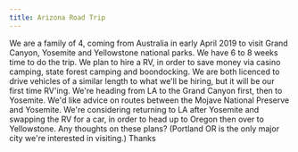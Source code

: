 ```yaml
---
title: Arizona Road Trip
---
```


We are a family of 4, coming from Australia in early April 2019 to visit Grand Canyon, Yosemite and Yellowstone national parks. We have 6 to 8 weeks time to do the trip. We plan to hire a RV, in order to save money via casino camping, state forest camping and boondocking. We are both licenced to drive vehicles of a similar length to what we'll be hiring, but it will be our first time RV'ing. We're heading from LA to the Grand Canyon first, then to Yosemite. We'd like advice on routes between the Mojave National Preserve and Yosemite. We're considering returning to LA after Yosemite and swapping the RV for a car, in order to head up to Oregon then over to Yellowstone. Any thoughts on these plans? (Portland OR is the only major city we're interested in visiting.) Thanks